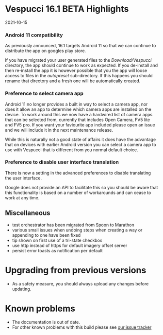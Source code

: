 # Vespucci 16.1 BETA Highlights

2021-10-15

### Android 11 compatibility

As previously announced, 16.1 targets Android 11 so that we can continue to distribute the app on googles play store. 

If you have migrated your user generated files to the _Download/Vespucci_ directory, the app should continue to work as expected. If you de-install and then re-install the app it is however possible that you the app will loose access to files in the _autopreset_ sub-directory. If this happens you should rename that directory and a fresh one will be automatically created. 

### Preference to select camera app

Android 11 no longer provides a built in way to select a camera app, nor does it allow an app to determine which camera apps are installed on the device. To work around this we now have a hardwired list of camera apps that can be selected from, currently that includes Open Camera, FV5 lite and FV5 pro. If you want your faviourite app included please open an issue and we will include it in the next maintenance release.

While this is naturally not a good state of affairs it does have the advantage that on devices with earlier Android version you can select a camera app to use with Vespucci that is different from you normal default choice. 

### Preference to disable user interface translation

There is now a setting in the advanced preferences to disable translating the user interface.

Google does not provide an API to facilitate this so you should be aware that this functionality is based on a number of workarounds and can cease to work at any time. 

## Miscellaneous

- test orchestrator has been migrated from Spoon to Marathon
- various small issues when undoing steps when creating a way or appending to one have been fixed
- tip shown on first use of a tri-state checkbox
- use http instead of https for default imagery offset server
- persist error toasts as notification per default

# Upgrading from previous versions

* As a safety measure, you should always upload any changes before updating.

# Known problems

* The documentation is out of date.
* For other known problems with this build please see [our issue tracker](https://github.com/MarcusWolschon/osmeditor4android/issues)
